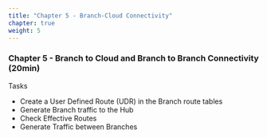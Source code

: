 ```yaml
---
title: "Chapter 5 - Branch-Cloud Connectivity"
chapter: true
weight: 5
---
```


### Chapter 5 - Branch to Cloud and Branch to Branch Connectivity (20min)

Tasks

* Create a User Defined Route (UDR) in the Branch route tables
* Generate Branch traffic to the Hub
* Check Effective Routes
* Generate Traffic between Branches
